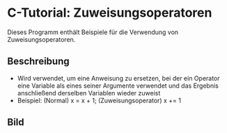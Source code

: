 # C-Tutorial: Zuweisungsoperatoren

Dieses Programm enthält Beispiele für die Verwendung von Zuweisungsoperatoren.

## Beschreibung

- Wird verwendet, um eine Anweisung zu ersetzen, bei der ein Operator eine Variable als eines seiner Argumente verwendet und das Ergebnis anschließend derselben Variablen wieder zuweist
- Beispiel: (Normal) x = x + 1; (Zuweisungsoperator) x += 1
 

## Bild


